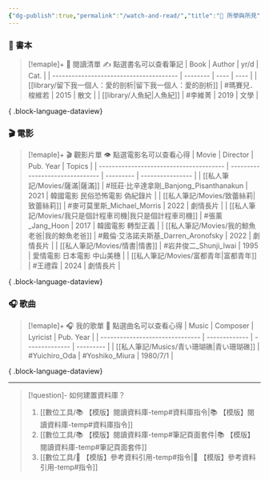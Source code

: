 ```yaml
---
{"dg-publish":true,"permalink":"/watch-and-read/","title":"🌱 所學與所見","tags":["📝數位工具交流beta","self_learing"],"noteIcon":"3","created":"2025-05-08T13:23:53.000+08:00","updated":"2025-06-18T15:26:31.505+08:00"}
---
```




### 📕 書本

> [!emaple]+ 📕 閱讀清單
> ✍️ 點選書名可以查看筆記
>  | Book                                    | Author   | yr/d | Cat. |
> | --------------------------------------- | -------- | ---- | ---- |
> | [[library/留下我一個人：愛的剖析\|留下我一個人：愛的剖析]] | #瑪賽兒．梭維若 | 2015 | 散文   |
> | [[library/人魚紀\|人魚紀]]                 | #李維菁     | 2019 | 文學   |
> 
{ .block-language-dataview}


### 🎬 電影

> [!emaple]+ 🎬 觀影片單
> 👁️ 點選電影名可以查看心得
>  | Movie                                   | Director                        | Pub. Year | Topics           |
> | --------------------------------------- | ------------------------------- | --------- | ---------------- |
> | [[私人筆記/Movies/薩滿\|薩滿]]               | #班莊·比辛達拿剛_Banjong_Pisanthanakun | 2021      | 韓國電影 民俗恐怖電影 偽紀錄片 |
> | [[私人筆記/Movies/致蕾絲莉\|致蕾絲莉]]           | #麥可莫里斯_Michael_Morris           | 2022      | 劇情長片             |
> | [[私人筆記/Movies/我只是個計程車司機\|我只是個計程車司機]] | #張薰_Jang_Hoon                   | 2017      | 韓國電影 轉型正義        |
> | [[私人筆記/Movies/我的鯨魚老爸\|我的鯨魚老爸]]       | #戴倫·艾洛諾夫斯基_Darren_Aronofsky     | 2022      | 劇情長片             |
> | [[私人筆記/Movies/情書\|情書]]               | #岩井俊二_Shunji_Iwai               | 1995      | 愛情電影 日本電影 中山美穗   |
> | [[私人筆記/Movies/富都青年\|富都青年]]           | #王禮霖                            | 2024      | 劇情長片             |
> 
{ .block-language-dataview}




### 🎧 歌曲

> [!emaple]+ 🎧 我的歌單
> 🎵 點選曲名可以查看心得
>  | Music                           | Composer      | Lyricist       | Pub. Year |
> | ------------------------------- | ------------- | -------------- | --------- |
> | [[私人筆記/Musics/青い珊瑚礁\|青い珊瑚礁]] | #Yuichiro_Oda | #Yoshiko_Miura | 1980/7/1  |
> 
{ .block-language-dataview}


---



> [!question]- 如何建置資料庫？
>  1. [[數位工具/📚 【模版】閱讀資料庫-temp#資料庫指令\|📚 【模版】閱讀資料庫-temp#資料庫指令]]
>  2. [[數位工具/📚 【模版】閱讀資料庫-temp#筆記頁面套件\|📚 【模版】閱讀資料庫-temp#筆記頁面套件]]
>  3. [[數位工具/📑 【模版】參考資料引用-temp#指令\|📑 【模版】參考資料引用-temp#指令]]














